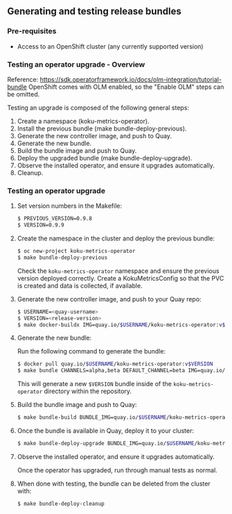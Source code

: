 ## Generating and testing release bundles

### Pre-requisites

* Access to an OpenShift cluster (any currently supported version)

### Testing an operator upgrade - Overview

Reference: https://sdk.operatorframework.io/docs/olm-integration/tutorial-bundle
OpenShift comes with OLM enabled, so the "Enable OLM" steps can be omitted.

Testing an upgrade is composed of the following general steps:
1. Create a namespace (koku-metrics-operator).
1. Install the previous bundle (make bundle-deploy-previous).
1. Generate the new controller image, and push to Quay.
1. Generate the new bundle.
1. Build the bundle image and push to Quay.
1. Deploy the upgraded bundle (make bundle-deploy-upgrade).
1. Observe the installed operator, and ensure it upgrades automatically.
1. Cleanup.


### Testing an operator upgrade
1. Set version numbers in the Makefile:
    ```sh
    $ PREVIOUS_VERSION=0.9.8
    $ VERSION=0.9.9
    ```

1. Create the namespace in the cluster and deploy the previous bundle:
    ```sh
    $ oc new-project koku-metrics-operator
    $ make bundle-deploy-previous
    ```
    Check the `koku-metrics-operator` namespace and ensure the previous version deployed correctly. Create a KokuMetricsConfig so that the PVC is created and data is collected, if available.

1. Generate the new controller image, and push to your Quay repo:

    ```sh
    $ USERNAME=<quay-username>
    $ VERSION=<release-version>
    $ make docker-buildx IMG=quay.io/$USERNAME/koku-metrics-operator:v$VERSION
    ```

1. Generate the new bundle:

    Run the following command to generate the bundle:

    ```sh
    $ docker pull quay.io/$USERNAME/koku-metrics-operator:v$VERSION
    $ make bundle CHANNELS=alpha,beta DEFAULT_CHANNEL=beta IMG=quay.io/$USERNAME/koku-metrics-operator:v$VERSION
    ```

    This will generate a new `$VERSION` bundle inside of the `koku-metrics-operator` directory within the repository.

1. Build the bundle image and push to Quay:

    ```sh
    $ make bundle-build BUNDLE_IMG=quay.io/$USERNAME/koku-metrics-operator-bundle:v$VERSION bundle-push
    ```

1. Once the bundle is available in Quay, deploy it to your cluster:
    ```sh
    $ make bundle-deploy-upgrade BUNDLE_IMG=quay.io/$USERNAME/koku-metrics-operator-bundle:v$VERSION
    ```

1. Observe the installed operator, and ensure it upgrades automatically.

    Once the operator has upgraded, run through manual tests as normal.

1. When done with testing, the bundle can be deleted from the cluster with:

    ```sh
    $ make bundle-deploy-cleanup
    ```
